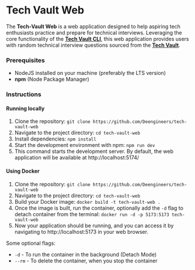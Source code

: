 # Tech Vault Web

The **Tech-Vault Web** is a web application designed to help aspiring tech enthusiasts practice and prepare for technical interviews. Leveraging the core functionality of the **[Tech Vault CLI](https://github.com/moabukar/tech-vault-cli)**, this web application provides users with random technical interview questions sourced from the **[Tech Vault](https://github.com/moabukar/tech-vault)**.

### Prerequisites

- NodeJS installed on your machine (preferably the LTS version)
- **npm** (Node Package Manager)

### Instructions

#### Running locally

1. Clone the repository:
   `git clone https://github.com/Deengineers/tech-vault-web`
   <br>
2. Navigate to the project directory:
   `cd tech-vault-web`
   <br>
3. Install dependencies:
   `npm install`
   <br>
4. Start the development environment with npm:
   `npm run dev`
   <br>
5. This command starts the development server. By default, the web application will be available at http://localhost:5174/

#### Using Docker

1. Clone the repository:
   `git clone https://github.com/Deengineers/tech-vault-web`
   <br>
2. Navigate to the project directory:
   `cd tech-vault-web`
   <br>
3. Build your Docker image:
   `docker build -t tech-vault-web .`
   <br>
4. Once the image is built, run the container, optionally add the `-d` flag to detach container from the terminal:
   `docker run -d -p 5173:5173 tech-vault-web`
   <br>
5. Now your application should be running, and you can access it by navigating to http://localhost:5173 in your web browser.

Some optional flags:

- `-d` - To run the container in the background (Detach Mode)
- `--rm` - To delete the container, when you stop the container
